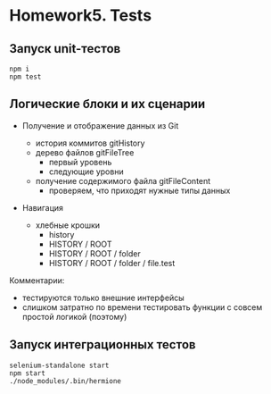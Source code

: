 #  Homework5. Tests

## Запуск unit-тестов
```shell
npm i
npm test
```

## Логические блоки и их сценарии
- Получение и отображение данных из Git
  - история коммитов gitHistory
  - дерево файлов gitFileTree
    - первый уровень
    - следующие уровни
  - получение содержимого файла gitFileContent
    - проверяем, что приходят нужные типы данных

- Навигация
  - хлебные крошки
    - history
    - HISTORY / ROOT
    - HISTORY / ROOT / folder
    - HISTORY / ROOT / folder / file.test

Комментарии:
  - тестируются только внешние интерфейсы
  - слишком затратно по времени тестировать функции с совсем простой логикой (поэтому)

  ## Запуск интеграционных тестов
  ```shell
  selenium-standalone start
  npm start
  ./node_modules/.bin/hermione
  ```
